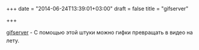 +++
date = "2014-06-24T13:39:01+03:00"
draft = false
title = "gifserver"

+++

<p><a href="https://github.com/leafo/gifserver">gifserver</a> - С помощью этой штуки можно гифки превращать в видео&nbsp;<span style="line-height: 1.6em;">на лету</span><span style="line-height: 1.6em;">.</span></p>

